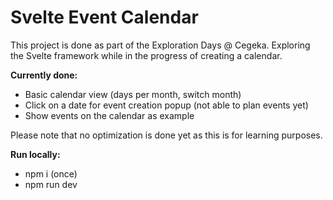 # Svelte Event Calendar

This project is done as part of the Exploration Days @ Cegeka.
Exploring the Svelte framework while in the progress of creating a calendar.

**Currently done:**
* Basic calendar view (days per month, switch month)
* Click on a date for event creation popup (not able to plan events yet)
* Show events on the calendar as example

Please note that no optimization is done yet as this is for learning purposes.

**Run locally:** 
* npm i (once)
* npm run dev 
